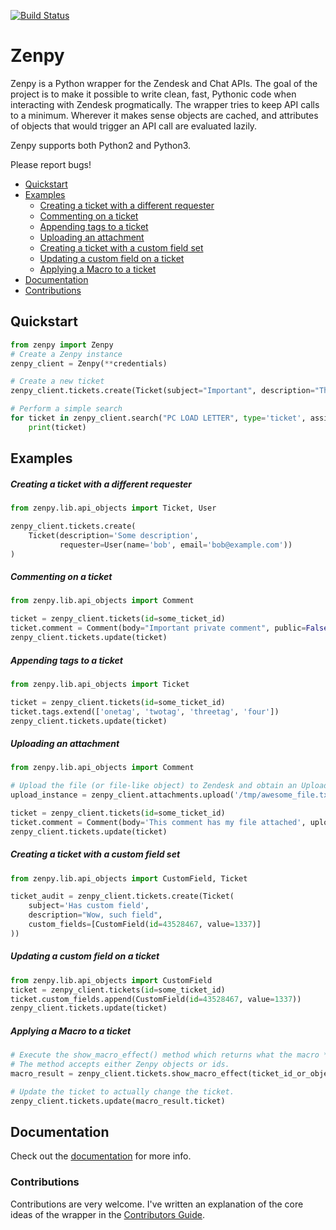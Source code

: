 [![Build Status](https://travis-ci.org/facetoe/zenpy.svg?branch=master)](https://travis-ci.org/facetoe/zenpy)

# Zenpy

Zenpy is a Python wrapper for the Zendesk and Chat APIs. The goal of the project is to make it possible to write clean, fast, Pythonic code when interacting with Zendesk progmatically. The wrapper tries to keep API calls to a minimum. Wherever it makes sense objects are cached, and attributes of objects that would trigger an API call are evaluated lazily. 

Zenpy supports both Python2 and Python3. 

Please report bugs!

* [Quickstart](#quickstart)
* [Examples](#examples)
    * [Creating a ticket with a different requester](#creating-a-ticket-with-a-different-requester)
    * [Commenting on a ticket](#commenting-on-a-ticket)
    * [Appending tags to a ticket](#appending-tags-to-a-ticket)
    * [Uploading an attachment](#uploading-an-attachment)
    * [Creating a ticket with a custom field set](#creating-a-ticket-with-a-custom-field-set)
    * [Updating a custom field on a ticket](#updating-a-custom-field-on-a-ticket)
    * [Applying a Macro to a ticket](#applying-a-macro-to-a-ticket)
* [Documentation](#documentation)
* [Contributions](#contributions)

## Quickstart

```python
from zenpy import Zenpy
# Create a Zenpy instance
zenpy_client = Zenpy(**credentials)

# Create a new ticket
zenpy_client.tickets.create(Ticket(subject="Important", description="Thing"))

# Perform a simple search
for ticket in zenpy_client.search("PC LOAD LETTER", type='ticket', assignee="facetoe"):
    print(ticket)
```

## Examples

##### Creating a ticket with a different requester

```python
from zenpy.lib.api_objects import Ticket, User

zenpy_client.tickets.create(
    Ticket(description='Some description',
           requester=User(name='bob', email='bob@example.com'))
)
```

##### Commenting on a ticket

```python
from zenpy.lib.api_objects import Comment

ticket = zenpy_client.tickets(id=some_ticket_id)
ticket.comment = Comment(body="Important private comment", public=False)
zenpy_client.tickets.update(ticket)
```

##### Appending tags to a ticket

```python
from zenpy.lib.api_objects import Ticket

ticket = zenpy_client.tickets(id=some_ticket_id)
ticket.tags.extend(['onetag', 'twotag', 'threetag', 'four'])
zenpy_client.tickets.update(ticket)
```

##### Uploading an attachment

```python
from zenpy.lib.api_objects import Comment

# Upload the file (or file-like object) to Zendesk and obtain an Upload instance
upload_instance = zenpy_client.attachments.upload('/tmp/awesome_file.txt')

ticket = zenpy_client.tickets(id=some_ticket_id)
ticket.comment = Comment(body='This comment has my file attached', uploads=[upload_instance.token])
zenpy_client.tickets.update(ticket)
```

##### Creating a ticket with a custom field set

```python
from zenpy.lib.api_objects import CustomField, Ticket

ticket_audit = zenpy_client.tickets.create(Ticket(
    subject='Has custom field',
    description="Wow, such field",
    custom_fields=[CustomField(id=43528467, value=1337)]
))
```

##### Updating a custom field on a ticket

```python
from zenpy.lib.api_objects import CustomField
ticket = zenpy_client.tickets(id=some_ticket_id)
ticket.custom_fields.append(CustomField(id=43528467, value=1337))
zenpy_client.tickets.update(ticket)
```

##### Applying a Macro to a ticket

```python
# Execute the show_macro_effect() method which returns what the macro *would* do.
# The method accepts either Zenpy objects or ids. 
macro_result = zenpy_client.tickets.show_macro_effect(ticket_id_or_object, macro_id_or_object)

# Update the ticket to actually change the ticket. 
zenpy_client.tickets.update(macro_result.ticket)
```

## Documentation

Check out the [documentation](http://docs.facetoe.com.au/) for more info.

### Contributions
Contributions are very welcome. I've written an explanation of the core ideas of the wrapper in the [Contributors Guide](https://github.com/facetoe/zenpy/wiki/Contributors-Guide).
 

